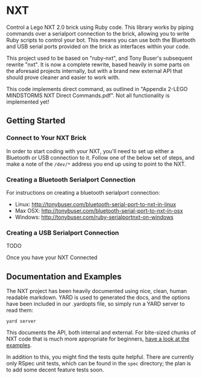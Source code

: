 # NXT

Control a Lego NXT 2.0 brick using Ruby code. This library works by piping
commands over a serialport connection to the brick, allowing you to write Ruby
scripts to control your bot. This means you can use both the Bluetooth and USB
serial ports provided on the brick as interfaces within your code.

This project used to be based on "ruby-nxt", and Tony Buser's subsequent rewrite
"nxt". It is now a complete rewrite, based heavily in some parts on the
aforesaid projects internally, but with a brand new external API that should
prove cleaner and easier to work with.

This code implements direct command, as outlined in "Appendix 2-LEGO MINDSTORMS
NXT Direct Commands.pdf". Not all functionality is implemented yet!

## Getting Started

### Connect to Your NXT Brick

In order to start coding with your NXT, you'll need to set up either a
Bluetooth or USB connection to it. Follow one of the below set of steps, and
make a note of the `/dev/*` address you end up using to point to the NXT.

### Creating a Bluetooth Serialport Connection

For instructions on creating a bluetooth serialport connection:

* Linux: http://tonybuser.com/bluetooth-serial-port-to-nxt-in-linux
* Max OSX: http://tonybuser.com/bluetooth-serial-port-to-nxt-in-osx
* Windows: http://tonybuser.com/ruby-serialportnxt-on-windows

### Creating a USB Serialport Connection

TODO

Once you have your NXT Connected

## Documentation and Examples

The NXT project has been heavily documented using nice, clean, human readable
markdown. YARD is used to generated the docs, and the options have been included
in our .yardopts file, so simply run a YARD server to read them:

    yard server

This documents the API, both internal and external. For bite-sized chunks of NXT
code that is much more appropriate for beginners,
[have a look at the examples](https://github.com/nathankleyn/nxt/tree/master/examples).

In addition to this, you might find the tests quite helpful. There are currently
only RSpec unit tests, which can be found in the `spec` directory; the plan is
to add some decent feature tests soon.
